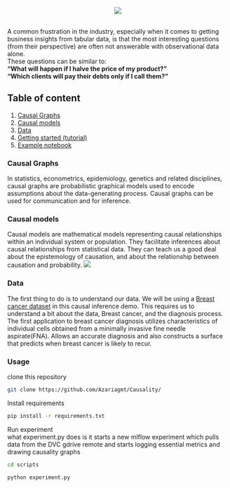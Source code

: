 <p align="center">
    <img src="https://user-images.githubusercontent.com/56393921/131230178-53a6e328-509f-4f06-a9d3-3ab3b93fe166.png">
</p>

<br>
<div>
  A common frustration in the industry, especially when it comes to getting business insights from tabular data, is that the most interesting questions (from their perspective) are often not answerable with observational data alone. <br>
  These questions can be similar to: <br>
<b>“What will happen if I halve the price of my product?”<br>
  “Which clients will pay their debts only if I call them?” <br></b>

</div>

<h2>Table of content</h2>

1. <a href="#causal_graphs">Causal Graphs</a>
2. <a href="#causal_models">Causal models</a>
3. <a href="#data">Data </a>
4. <a href="#starting">Getting started (tutorial)</a>
5. <a href="#example">Example notebook</a>

<h3 id="causal_graphs">Causal Graphs</h3>
In statistics, econometrics, epidemiology, genetics and related disciplines, causal graphs are probabilistic graphical models used to encode assumptions about the data-generating process. Causal graphs can be used for communication and for inference.

<h3 id="causal_models">Causal models</h3>
Causal models are mathematical models representing causal relationships within an individual system or population. They facilitate inferences about causal relationships from statistical data. They can teach us a good deal about the epistemology of causation, and about the relationship between causation and probability.

<img src="https://user-images.githubusercontent.com/56393921/131230395-c019762b-2ed8-41f3-980b-68b03a1dcb06.png">

<h3 id="data">Data</h3>
The first thing to do is to understand our data. We will be using a <a href="https://www.researchgate.net/publication/2302195_Breast_Cancer_Diagnosis_and_Prognosis_Via_Linear_Programming#pf1">Breast cancer dataset</a> in this causal inference demo. This requires us to understand a bit about the data, Breast cancer, and the diagnosis process. The first application to breast cancer diagnosis utilizes characteristics of individual cells obtained from a minimally invasive fine needle aspirate(FNA). Allows an accurate diagnosis and also constructs a surface that predicts when breast cancer is likely to recur.
 
<h3 id="usage">Usage</h3> 

clone this repository

```bash
git clone https://github.com/Azariagmt/Causality/
```

Install requirements

```bash
pip install -r requirements.txt
```

Run experiment<br>
what experiment.py does is it starts a new mlflow experiment which pulls data from the DVC gdrive remote and starts logging essential metrics and drawing causality graphs

```bash
cd scripts
```
```bash
python experiment.py
```
